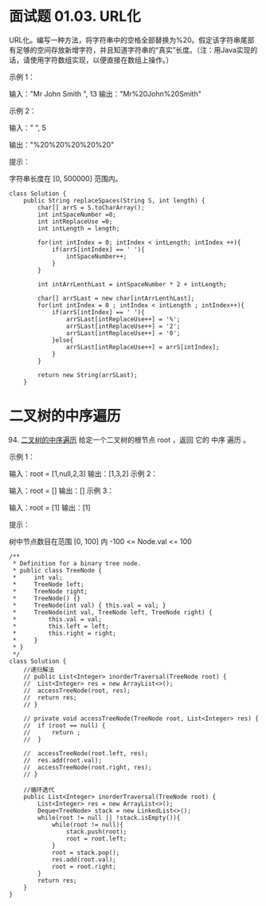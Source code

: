 # 面试题 01.03. URL化
URL化。编写一种方法，将字符串中的空格全部替换为%20。假定该字符串尾部有足够的空间存放新增字符，并且知道字符串的“真实”长度。（注：用Java实现的话，请使用字符数组实现，以便直接在数组上操作。）

示例 1：

输入："Mr John Smith    ", 13
输出："Mr%20John%20Smith"

示例 2：

输入："               ", 5

输出："%20%20%20%20%20"

提示：

字符串长度在 [0, 500000] 范围内。

```
class Solution {
    public String replaceSpaces(String S, int length) {
        char[] arrS = S.toCharArray();
        int intSpaceNumber =0;
        int intReplaceUse =0;
        int intLength = length;

        for(int intIndex = 0; intIndex < intLength; intIndex ++){
            if(arrS[intIndex] == ' '){
                intSpaceNumber++;
            }
        }

        int intArrLenthLast = intSpaceNumber * 2 + intLength;

        char[] arrSLast = new char[intArrLenthLast];
        for(int intIndex = 0 ; intIndex < intLength ; intIndex++){
            if(arrS[intIndex] == ' '){
                arrSLast[intReplaceUse++] = '%';
                arrSLast[intReplaceUse++] = '2';
                arrSLast[intReplaceUse++] = '0';
            }else{
                arrSLast[intReplaceUse++] = arrS[intIndex];
            }
        }

        return new String(arrSLast);
    }
```
# 二叉树的中序遍历
94. [二叉树的中序遍历](https://leetcode.cn/problems/binary-tree-inorder-traversal/)
给定一个二叉树的根节点 root ，返回 它的 中序 遍历 。

 

示例 1：


输入：root = [1,null,2,3]
输出：[1,3,2]
示例 2：

输入：root = []
输出：[]
示例 3：

输入：root = [1]
输出：[1]
 

提示：

树中节点数目在范围 [0, 100] 内
-100 <= Node.val <= 100
```
/**
 * Definition for a binary tree node.
 * public class TreeNode {
 *     int val;
 *     TreeNode left;
 *     TreeNode right;
 *     TreeNode() {}
 *     TreeNode(int val) { this.val = val; }
 *     TreeNode(int val, TreeNode left, TreeNode right) {
 *         this.val = val;
 *         this.left = left;
 *         this.right = right;
 *     }
 * }
 */
class Solution {
    //递归解法
    // public List<Integer> inorderTraversal(TreeNode root) {
	// 	List<Integer> res = new ArrayList<>();
	// 	accessTreeNode(root, res);
	// 	return res;
	// }
	
	// private void accessTreeNode(TreeNode root, List<Integer> res) {
	// 	if (root == null) {
	// 		return ;
	// 	}
		
	// 	accessTreeNode(root.left, res);
	// 	res.add(root.val);
	// 	accessTreeNode(root.right, res);
	// }
    
    //循环迭代
    public List<Integer> inorderTraversal(TreeNode root) {
		List<Integer> res = new ArrayList<>();
		Deque<TreeNode> stack = new LinkedList<>();
		while(root != null || !stack.isEmpty()){
			while(root != null){
				stack.push(root);
				root = root.left;
			}
			root = stack.pop();
			res.add(root.val);
			root = root.right;
		}
		return res;
	}
}
```